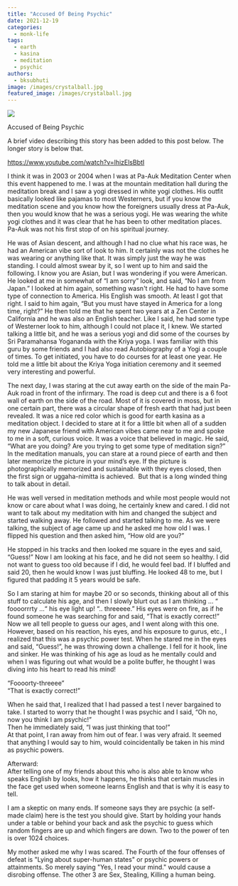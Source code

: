 ```yaml
---
title: "Accused Of Being Psychic"
date: 2021-12-19
categories: 
  - monk-life
tags: 
  - earth
  - kasina
  - meditation
  - psychic
authors: 
  - bksubhuti
image: /images/crystalball.jpg
featured_image: /images/crystalball.jpg
---
```


![](/images/crystalball-1024x592.jpg)

Accused of Being Psychic

A brief video describing this story has been added to this post below. The longer story is below that.

https://www.youtube.com/watch?v=lhizElsBbtI

I think it was in 2003 or 2004 when I was at Pa-Auk Meditation Center when this event happened to me. I was at the mountain meditation hall during the meditation break and I saw a yogi dressed in white yogi clothes. His outfit basically looked like pajamas to most Westerners, but if you know the meditation scene and you know how the foreigners usually dress at Pa-Auk, then you would know that he was a serious yogi. He was wearing the white yogi clothes and it was clear that he has been to other meditation places. Pa-Auk was not his first stop of on his spiritual journey.

He was of Asian descent, and although I had no clue what his race was, he had an American vibe sort of look to him. It certainly was not the clothes he was wearing or anything like that. It was simply just the way he was standing. I could almost swear by it, so I went up to him and said the following. I know you are Asian, but I was wondering if you were American. He looked at me in somewhat of “I am sorry” look, and said, “No I am from Japan.” I looked at him again, something wasn't right. He had to have some type of connection to America. His English was smooth. At least I got that right. I said to him again, “But you must have stayed in America for a long time, right?” He then told me that he spent two years at a Zen Center in California and he was also an English teacher. Like I said, he had some type of Westerner look to him, although I could not place it, I knew. We started talking a little bit, and he was a serious yogi and did some of the courses by Sri Paramahansa Yogananda with the Kriya yoga. I was familiar with this guru by some friends and I had also read Autobiography of a Yogi a couple of times. To get initiated, you have to do courses for at least one year. He told me a little bit about the Kriya Yoga initiation ceremony and it seemed very interesting and powerful.

The next day, I was staring at the cut away earth on the side of the main Pa-Auk road in front of the infirmary. The road is deep cut and there is a 6 foot wall of earth on the side of the road. Most of it is covered in moss, but in one certain part, there was a circular shape of fresh earth that had just been revealed. It was a nice red color which is good for earth kasina as a meditation object. I decided to stare at it for a little bit when all of a sudden my new Japanese friend with American vibes came near to me and spoke to me in a soft, curious voice. It was a voice that believed in magic. He said, “What are you doing? Are you trying to get some type of meditation sign?” In the meditation manuals, you can stare at a round piece of earth and then later memorize the picture in your mind’s eye. If the picture is photographically memorized and sustainable with they eyes closed, then the first sign or uggaha-nimitta is achieved.  But that is a long winded thing to talk about in detail.

He was well versed in meditation methods and while most people would not know or care about what I was doing, he certainly knew and cared. I did not want to talk about my meditation with him and changed the subject and started walking away. He followed and started talking to me. As we were talking, the subject of age came up and he asked me how old I was. I flipped his question and then asked him, “How old are you?”

He stopped in his tracks and then looked me square in the eyes and said, “Guess!” Now I am looking at his face, and he did not seem so healthy. I did not want to guess too old because if I did, he would feel bad. If I bluffed and said 20, then he would know I was just bluffing. He looked 48 to me, but I figured that padding it 5 years would be safe.

So I am staring at him for maybe 20 or so seconds, thinking about all of this stuff to calculate his age, and then I slowly blurt out as I am thinking … “ foooorrrty ...“ his eye light up! “.. threeeee.” His eyes were on fire, as if he found someone he was searching for and said, “That is exactly correct!” Now we all tell people to guess our ages, and I went along with this one. However, based on his reaction, his eyes, and his exposure to gurus, etc., I realized that this was a psychic power test. When he stared me in the eyes and said, “Guess!”, he was throwing down a challenge. I fell for it hook, line and sinker. He was thinking of his age as loud as he mentally could and when I was figuring out what would be a polite buffer, he thought I was diving into his heart to read his mind!

“Foooorty-threeee”  
“That is exactly correct!”

When he said that, I realized that I had passed a test I never bargained to take. I started to worry that he thought I was psychic and I said, “Oh no, now you think I am psychic!”  
Then he immediately said, “I was just thinking that too!”  
At that point, I ran away from him out of fear. I was very afraid. It seemed that anything I would say to him, would coincidentally be taken in his mind as psychic powers.

Afterward:  
After telling one of my friends about this who is also able to know who speaks English by looks, how it happens, he thinks that certain muscles in the face get used when someone learns English and that is why it is easy to tell.

I am a skeptic on many ends. If someone says they are psychic (a self-made claim) here is the test you should give. Start by holding your hands under a table or behind your back and ask the psychic to guess which random fingers are up and which fingers are down. Two to the power of ten is over 1024 choices.

My mother asked me why I was scared. The Fourth of the four offenses of defeat is "Lying about super-human states" or psychic powers or attainments. So merely saying "Yes, I read your mind." would cause a disrobing offense. The other 3 are Sex, Stealing, Killing a human being.